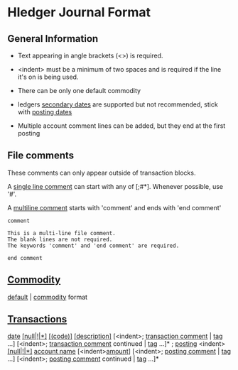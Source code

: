 # Hledger Journal Format 

## General Information

* Text appearing in angle brackets (<\>) is required.
* \<indent\> must be a minimum of two spaces and is required if the line it's
  on is being used.
* There can be only one default commodity
* ledgers [secondary dates](https://hledger.org/hledger.html#secondary-dates)
  are supported but not recommended, stick with [posting
  dates](https://hledger.org/hledger.html#posting-dates)

* Multiple account comment lines can be added, but they end at the first posting

## File comments

These comments can only appear outside of transaction blocks.

A [single line comment](https://hledger.org/hledger.html#comments) can start
with any of [;#*]. Whenever possible, use '#'.

A [multiline comment](https://hledger.org/hledger.html#comment-blocks) starts
with 'comment' and ends with 'end comment'

```
comment

This is a multi-line file comment.
The blank lines are not required.
The keywords 'comment' and 'end comment' are required.

end comment
```

## [Commodity](https://hledger.org/hledger.html#commodity)

[default](https://hledger.org/hledger.html#default-commodity) | [commodity](https://hledger.org/hledger.html#declaring-commodities) format

## [Transactions](https://hledger.org/hledger.html#default-commodity)

[date](https://hledger.org/hledger.html#dates) [\[null\|\!\|\*\]](https://hledger.org/hledger.html#status) [\[(code)\]](https://hledger.org/hledger.html#code) [\[description\]](https://hledger.org/hledger.html#description) \[\<indent\>; [transaction comment](https://hledger.org/hledger.html#account-comments) \| [tag](https://hledger.org/hledger.html#tags-1) ...\]
\[\<indent\>; [transaction comment](https://hledger.org/hledger.html#account-comments) continued \| [tag](https://hledger.org/hledger.html#tags-1) ...\]\*
; [posting](https://hledger.org/1.26/hledger.html#virtual-postings)
\<indent\> [\[null\|\!\|\*\]](https://hledger.org/hledger.html#status) [account name](https://hledger.org/hledger.html#account-names) \[\<indent\>[amount](https://hledger.org/hledger.html#amounts)\] \[\<indent\>; [posting comment](https://hledger.org/hledger.html#comments) \| [tag](https://hledger.org/hledger.html#tags-1) ...\]
\[\<indent\>; [posting comment](https://hledger.org/hledger.html#comments) continued \| [tag](https://hledger.org/hledger.html#tags-1) ...\]\*
